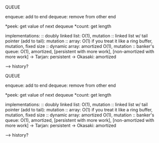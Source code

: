 QUEUE

enqueue: add to end dequeue: remove from other end

*peek: get value of next dequeue *count: get length

implementations: :: doubly linked list: O(1), mutation :: linked list w/ tail pointer (add to tail): mutation :: array: O(1) if you treat it like a ring buffer, mutation, fixed size :: dynamic array: amortized O(1), mutation :: banker's queue: O(1), amortized, [persistent with more work], [non-amortized with more work] -> Tarjan: persistent -> Okasaki: amortized

--> history?




QUEUE

enqueue: add to end
dequeue: remove from other end

*peek:   get value of next dequeue
*count:  get length

implementations:
:: doubly linked list: O(1), mutation
:: linked list w/ tail pointer (add to tail): mutation
:: array: O(1) if you treat it like a ring buffer, mutation, fixed size
:: dynamic array: amortized O(1), mutation
:: banker's queue: O(1), amortized, [persistent with more work], [non-amortized with more work]
    -> Tarjan: persistent
    -> Okasaki: amortized

--> history?
